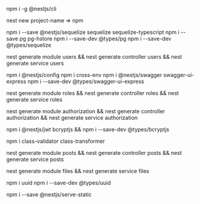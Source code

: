 npm i -g @nestjs/cli

nest new project-name => npm

npm i --save @nestjs/sequelize sequelize sequelize-typescript
npm i --save pg pg-hstore
npm i --save-dev @types/pg
npm i --save-dev @types/sequelize

nest generate module users && nest generate controller users && nest generate service users

npm i @nestjs/config
npm i cross-env
npm i @nestjs/swagger swagger-ui-express
npm i --save-dev @types/swagger-ui-express

nest generate module roles && nest generate controller roles && nest generate service roles

nest generate module authorization && nest generate controller authorization && nest generate service authorization

npm i @nestjs/jwt bcryptjs && npm i --save-dev @types/bcryptjs

npm i class-validator class-transformer

nest generate module posts && nest generate controller posts && nest generate service posts

nest generate module files && nest generate service files

npm i uuid
npm i --save-dev @types/uuid

npm i --save @nestjs/serve-static